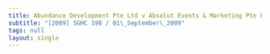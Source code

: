 ```yaml
---
title: Abundance Development Pte Ltd v Absolut Events & Marketing Pte Ltd
subtitle: "[2009] SGHC 198 / 01\_September\_2009"
tags: null
layout: single
---
```


